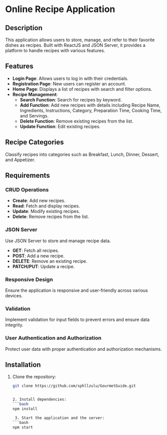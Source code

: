 # Online Recipe Application

## Description

This application allows users to store, manage, and refer to their favorite dishes as recipes. Built with ReactJS and JSON Server, it provides a platform to handle recipes with various features.

## Features

- **Login Page**: Allows users to log in with their credentials.
- **Registration Page**: New users can register an account.
- **Home Page**: Displays a list of recipes with search and filter options.
- **Recipe Management**:
  - **Search Function**: Search for recipes by keyword.
  - **Add Function**: Add new recipes with details including Recipe Name, Ingredients, Instructions, Category, Preparation Time, Cooking Time, and Servings.
  - **Delete Function**: Remove existing recipes from the list.
  - **Update Function**: Edit existing recipes.

## Recipe Categories

Classify recipes into categories such as Breakfast, Lunch, Dinner, Dessert, and Appetizer.

## Requirements

### CRUD Operations

- **Create**: Add new recipes.
- **Read**: Fetch and display recipes.
- **Update**: Modify existing recipes.
- **Delete**: Remove recipes from the list.

### JSON Server

Use JSON Server to store and manage recipe data.

- **GET**: Fetch all recipes.
- **POST**: Add a new recipe.
- **DELETE**: Remove an existing recipe.
- **PATCH/PUT**: Update a recipe.

### Responsive Design

Ensure the application is responsive and user-friendly across various devices.

### Validation

Implement validation for input fields to prevent errors and ensure data integrity.

### User Authentication and Authorization

Protect user data with proper authentication and authorization mechanisms.

## Installation

1. Clone the repository:
   ```bash
   git clone https://github.com/sphllzulu/GourmetGuide.git
   

   2. Install dependencies:   
   ```bash
   npm install 

    3. Start the application and the server:   
   ```bash
   npm start 